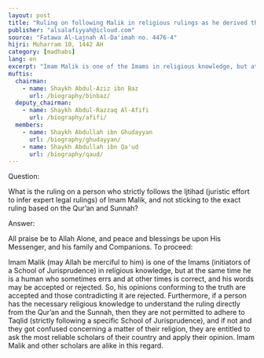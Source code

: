 ```yaml
---
layout: post
title: "Ruling on following Malik in religious rulings as he derived them"
publisher: "alsalafiyyah@icloud.com"
source: "Fatawa Al-Lajnah Al-Da'imah no. 4476-4"
hijri: Muharram 10, 1442 AH
category: [madhabs]
lang: en
excerpt: "Imam Malik is one of the Imams in religious knowledge, but at the same time he is a human who sometimes errs and at other times is correct, and his words may be accepted or rejected."
muftis:
  chairman: 
    - name: Shaykh Abdul-Aziz ibn Baz
      url: /biography/binbaz/
  deputy_chairman:
    - name: Shaykh Abdul-Razzaq Al-Afifi
      url: /biography/afifi/
  members: 
    - name: Shaykh Abdullah ibn Ghudayyan
      url: /biography/ghudayyan/
    - name: Shaykh Abdullah ibn Qa'ud
      url: /biography/qaud/
---
```


Question: 

What is the ruling on a person who strictly follows the Ijtihad (juristic effort to infer expert legal rulings) of Imam Malik, and not sticking to the exact ruling based on the Qur’an and Sunnah?

Answer:

All praise be to Allah Alone, and peace and blessings be upon His Messenger, and his family and Companions. To proceed: 

Imam Malik (may Allah be merciful to him) is one of the Imams (initiators of a School of Jurisprudence) in religious knowledge, but at the same time he is a human who sometimes errs and at other times is correct, and his words may be accepted or rejected. So, his opinions conforming to the truth are accepted and those contradicting it are rejected. Furthermore, if a person has the necessary religious knowledge to understand the ruling directly from the Qur’an and the Sunnah, then they are not permitted to adhere to Taqlid (strictly following a specific School of Jurisprudence), and if not and they got confused concerning a matter of their religion, they are entitled to ask the most reliable scholars of their country and apply their opinion. Imam Malik and other scholars are alike in this regard.

